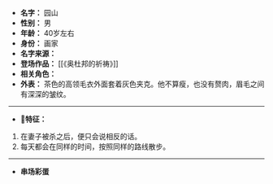 
- **名字：** 园山
- **性别：** 男
- **年龄：** 40岁左右
- **身份：** 画家
- **名字来源：** 
- **登场作品：** [[《奥杜邦的祈祷》]]
- **相关角色：** 
- **外表：** 茶色的高领毛衣外面套着灰色夹克。他不算瘦，也没有赘肉，眉毛之间有深深的皱纹。

---

- **🎨特征：** 

1. 在妻子被杀之后，便只会说相反的话。
2. 每天都会在同样的时间，按照同样的路线散步。

---

- **串场彩蛋** 
